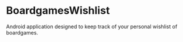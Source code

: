 # BoardgamesWishlist
Android application designed to keep track of your personal wishlist of boardgames.